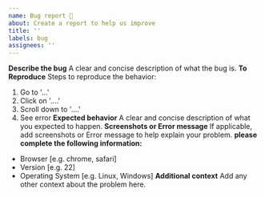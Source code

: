 ```yaml
---
name: Bug report 🐞
about: Create a report to help us improve
title: ''
labels: bug
assignees: ''
---
```

**Describe the bug**
A clear and concise description of what the bug is.
**To Reproduce**
Steps to reproduce the behavior:
1. Go to '...'
2. Click on '....'
3. Scroll down to '....'
4. See error
**Expected behavior**
A clear and concise description of what you expected to happen.
**Screenshots or Error message**
If applicable, add screenshots or Error message to help explain your problem.
**please complete the following information:**
- Browser [e.g. chrome, safari]
- Version [e.g. 22]
- Operating System [e.g. Linux, Windows]
**Additional context**
Add any other context about the problem here.


